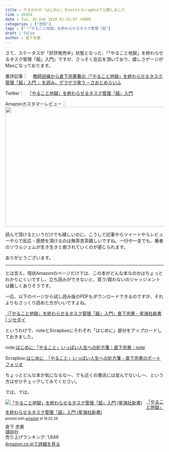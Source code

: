 ```yaml
---
title : やるおわの「はじめに」をnoteとScrapboxで公開しました
link : 26954
date : Tue, 26 Feb 2019 02:25:07 +0000
categories : ["告知"]
tags : ["『「やること地獄」を終わらせるタスク管理「超"]
draft : false
author : 倉下忠憲
---
```


さて、ステータスが「好評発売中」状態となった、『「やること地獄」を終わらせるタスク管理「超」入門』ですが、さっそく反応を頂いており、嬉しさゲージがMaxになっております。

書評記事：
　<a href="https://jun3010.me/rashita2-task-management-15821.html">教師目線から倉下忠憲著の『「やること地獄」を終わらせるタスク管理「超」入門 』を読み、ゲラゲラ笑う – さおとめらいふ</a>

Twitter：
　<a href="https://twitter.com/i/moments/1099552632530624512?from_editor=true">「やること地獄」を終わらせるタスク管理「超」入門 </a>

Amazonカスタマーレビュー：
<a href="https://rashita.net/blog/?attachment_id=26956" rel="attachment wp-att-26956"><img src="https://rashita.net/blog/wp-content/uploads/2019/02/screenshot-47-700x381.png" alt="" width="700" height="381" class="alignnone size-large wp-image-26956" /></a>

読んで頂けるというだけでも嬉しいのに、こうして記事やらツイートやらレビューやらで反応・感想を頂けるのは無茶苦茶嬉しいですね。一行や一言でも、著者のソウルジェムが生き生きと癒されていくのが感じられます。

ありがとうございます。

<hr />

とは言え、現状Amazonのページだけでは、この本がどんな本なのかはちょっとわかりにくいですし、立ち読みができないと、買う/買わないのジャッジメントは難しくありそうです。

一応、以下のページから試し読み版のPDFもダウンロードできるのですが、それよりもさっくり読めた方がいいですよね。

<a href="https://ji-sedai.jp/book/publication/task.html">『「やること地獄」を終わらせるタスク管理「超」入門』倉下忠憲 - 星海社新書 | ジセダイ</a>

というわけで、noteとScrapboxにそれぞれ「はじめに」部分をアップロードしておきました。

note:<a href="https://note.mu/rashita/n/nb242e38d504f">はじめに:「やること」いっぱい人生への処方箋｜倉下忠憲｜note</a>

Scrapbox:<a href="https://scrapbox.io/rashitaactivity/%E3%81%AF%E3%81%97%E3%82%99%E3%82%81%E3%81%AB%E3%80%80%E3%80%8C%E3%82%84%E3%82%8B%E3%81%93%E3%81%A8%E3%80%8D%E3%81%84%E3%81%A3%E3%81%AF%E3%82%9A%E3%81%84%E4%BA%BA%E7%94%9F%E3%81%B8%E3%81%AE%E5%87%A6%E6%96%B9%E7%AE%8B">はじめに　「やること」いっぱい人生への処方箋 - 倉下忠憲のポートフォリオ</a>

ちょっとどんな本か気になるな〜、でも近くの書店には並んでないし〜、という方はぜひチェックしてみてください。

では、では。

<div class="amazlet-box" style="margin-bottom:0px;"><div class="amazlet-image" style="float:left;margin:0px 12px 1px 0px;"><a href="http://www.amazon.co.jp/exec/obidos/ASIN/4065151562/rashita1000-22/ref=nosim/" name="amazletlink" target="_blank"><img src="https://images-fe.ssl-images-amazon.com/images/I/31yz41bTULL._SL160_.jpg" alt="「やること地獄」を終わらせるタスク管理「超」入門 (星海社新書)" style="border: none;" /></a></div><div class="amazlet-info" style="line-height:120%; margin-bottom: 10px"><div class="amazlet-name" style="margin-bottom:10px;line-height:120%"><a href="http://www.amazon.co.jp/exec/obidos/ASIN/4065151562/rashita1000-22/ref=nosim/" name="amazletlink" target="_blank">「やること地獄」を終わらせるタスク管理「超」入門 (星海社新書)</a><div class="amazlet-powered-date" style="font-size:80%;margin-top:5px;line-height:120%">posted with <a href="http://www.amazlet.com/" title="amazlet" target="_blank">amazlet</a> at 19.02.26</div></div><div class="amazlet-detail">倉下 忠憲 <br />講談社 <br />売り上げランキング: 1,649<br /></div><div class="amazlet-sub-info" style="float: left;"><div class="amazlet-link" style="margin-top: 5px"><a href="http://www.amazon.co.jp/exec/obidos/ASIN/4065151562/rashita1000-22/ref=nosim/" name="amazletlink" target="_blank">Amazon.co.jpで詳細を見る</a></div></div></div><div class="amazlet-footer" style="clear: left"></div></div>


